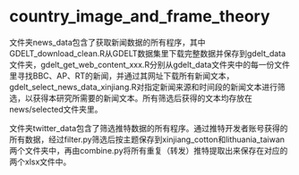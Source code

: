 # country_image_and_frame_theory
文件夹news_data包含了获取新闻数据的所有程序，其中GDELT_download_clean.R从GDELT数据集里下载完整数据并保存到gdelt_data文件夹，gdelt_get_web_content_xxx.R分别从gdelt_data文件夹中的每一份文件里寻找BBC、AP、RT的新闻，并通过其网址下载所有新闻文本，gdelt_select_news_data_xinjiang.R对指定新闻来源和时间段的新闻文本进行筛选，以获得本研究所需要的新闻文本。所有筛选后获得的文本均存放在news/selected文件夹里。

文件夹twitter_data包含了筛选推特数据的所有程序。通过推特开发者账号获得的所有数据，经过filter.py筛选后按主题保存到xinjiang_cotton和lithuania_taiwan两个文件夹中，再由combine.py将所有重复（转发）推特提取出来保存在对应的两个xlsx文件中。